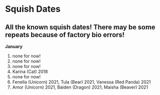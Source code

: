 # Squish Dates
## All the known squish dates! There may be some repeats because of factory bio errors!
**January**
1. none for now!
2. none for now!
3. none for now!
4. Karina (Cat) 2018
5. none for now!
6. Fenella (Unicorn) 2021, Tula (Bear) 2021, Vanessa (Red Panda) 2021
7. Amor (Unicorn) 2021, Baiden (Dragon) 2021, Maisha (Beaver) 2021




















